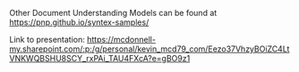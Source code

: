 Other Document Understanding Models can be found at https://pnp.github.io/syntex-samples/

Link to presentation:
https://mcdonnell-my.sharepoint.com/:p:/g/personal/kevin_mcd79_com/Eezo37VhzyBOiZC4LtVNKWQBSHU8SCY_rxPAi_TAU4FXcA?e=gBO9z1
